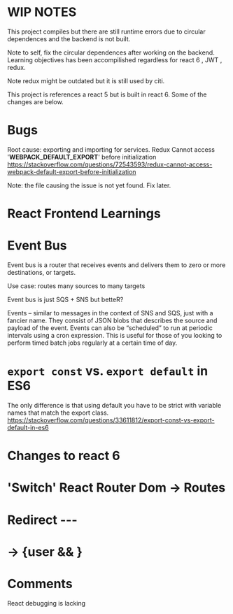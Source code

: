 # WIP NOTES 
This project compiles but there are still runtime errors due to circular dependences and the backend is not built. 

Note to self, fix the circular dependences after working on the backend. Learning objectives has been accompilished regardless for react 6 , JWT , redux.

Note redux might be outdated but it is still used by citi. 

This project is references a react 5 but is built in react 6. Some of the changes are below. 

# Bugs 
Root cause: exporting and importing for services. 
Redux Cannot access '__WEBPACK_DEFAULT_EXPORT__' before initialization
https://stackoverflow.com/questions/72543593/redux-cannot-access-webpack-default-export-before-initialization

Note: the file causing the issue is not yet found. Fix later. 


# React Frontend Learnings

# Event Bus
Event bus is a router that receives events and delivers them to zero or more destinations, or targets.

Use case: routes many sources to many targets 

Event bus is just SQS + SNS but betteR?

Events –  similar to messages in the context of SNS and SQS, just with a fancier name. They consist of JSON blobs that describes the source and payload of the event. Events can also be “scheduled” to run at periodic intervals using a cron expression. This is useful for those of you looking to perform timed batch jobs regularly at a certain time of day.

# `export const` vs. `export default` in ES6
The only difference is that using default you have to be strict with variable names that match the export class. 
https://stackoverflow.com/questions/33611812/export-const-vs-export-default-in-es6


# Changes to react 6 

# 'Switch' React Router Dom -> Routes

# Redirect ---  
# -> {user && <Navigate to="/dashboard" replace={true} />}


# Comments 
React debugging is lacking 